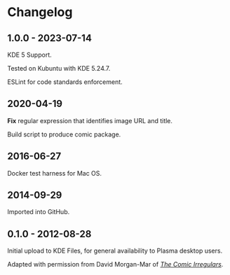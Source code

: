 # Changelog

## 1.0.0 - 2023-07-14

KDE 5 Support.

Tested on Kubuntu with KDE 5.24.7.

ESLint for code standards enforcement.

## 2020-04-19

**Fix** regular expression that identifies image URL and title.

Build script to produce comic package.

## 2016-06-27

Docker test harness for Mac OS.

## 2014-09-29

Imported into GitHub.

## 0.1.0 - 2012-08-28

Initial upload to KDE Files, for general availability to Plasma desktop users.

Adapted with permission from David Morgan-Mar of [_The Comic Irregulars_](mailto:irregulars@darthsanddroids.net).
